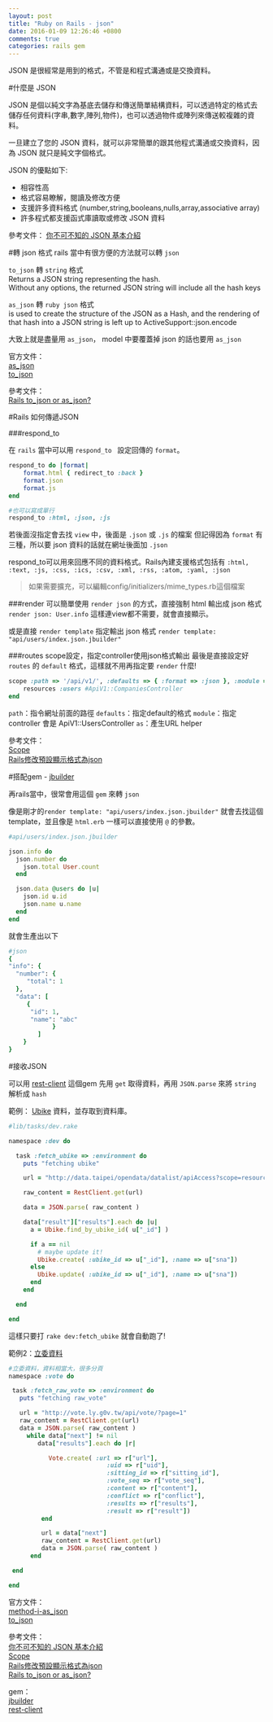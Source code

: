 ```yaml
---
layout: post
title: "Ruby on Rails - json"
date: 2016-01-09 12:26:46 +0800
comments: true
categories: rails gem
---
```


JSON 是很經常是用到的格式，不管是和程式溝通或是交換資料。

<!--more-->

#什麼是 JSON

JSON 是個以純文字為基底去儲存和傳送簡單結構資料，可以透過特定的格式去儲存任何資料(字串,數字,陣列,物件)，也可以透過物件或陣列來傳送較複雜的資料。

一旦建立了您的 JSON 資料，就可以非常簡單的跟其他程式溝通或交換資料，因為 JSON 就只是純文字個格式。

JSON 的優點如下:

* 相容性高
* 格式容易瞭解，閱讀及修改方便
* 支援許多資料格式 (number,string,booleans,nulls,array,associative array)
* 許多程式都支援函式庫讀取或修改 JSON 資料

參考文件：
[你不可不知的 JSON 基本介紹](https://blog.wu-boy.com/2011/04/%E4%BD%A0%E4%B8%8D%E5%8F%AF%E4%B8%8D%E7%9F%A5%E7%9A%84-json-%E5%9F%BA%E6%9C%AC%E4%BB%8B%E7%B4%B9/)

#轉 json 格式
rails 當中有很方便的方法就可以轉 `json`  

`to_json` 轉 `string` 格式  
Returns a JSON string representing the hash.   
Without any options, the returned JSON string will include all the hash keys

`as_json` 轉 `ruby json` 格式   
is used to create the structure of the JSON as a Hash, and the rendering of that hash into a JSON string is left up to ActiveSupport::json.encode

大致上就是盡量用 `as_json`， model 中要覆蓋掉 json 的話也要用 `as_json`

官方文件：  
[as_json](http://api.rubyonrails.org/classes/ActiveModel/Serializers/JSON.html#method-i-as_json)  
[to_json](http://apidock.com/rails/Hash/to_json)

參考文件：  
[Rails to_json or as_json?](http://jonathanjulian.com/2010/04/rails-to_json-or-as_json/)  

#Rails 如何傳遞JSON

###respond_to

在 `rails` 當中可以用 `respond_to ` 設定回傳的 `format`。

```ruby
respond_to do |format|
	format.html { redirect_to :back }
	format.json
	format.js
end

#也可以寫成單行
respond_to :html, :json, :js
```
若後面沒指定會去找 `view` 中，後面是 `.json` 或 `.js` 的檔案
但記得因為 `format` 有三種，所以要 json 資料的話就在網址後面加 `.json`

respond_to可以用來回應不同的資料格式。Rails內建支援格式包括有
`:html, :text, :js, :css, :ics, :csv, :xml, :rss, :atom, :yaml, :json`

>如果需要擴充，可以編輯config/initializers/mime_types.rb這個檔案

###render
可以簡單使用 `render json` 的方式，直接強制 html 輸出成 json 格式
`render json: User.info`
這樣連view都不需要，就會直接顯示。

或是直接 `render template` 指定輸出 json 格式
`render template: "api/users/index.json.jbuilder"`

###routes scope設定，指定controller使用json格式輸出
最後是直接設定好 `routes` 的 `default` 格式，這樣就不用再指定要 `render` 什麼!

```ruby
scope :path => '/api/v1/', :defaults => { :format => :json }, :module => "api_v1", :as => 'v1' do
    resources :users #ApiV1::CompaniesController
end
```
`path`：指令網址前面的路徑
`defaults`：指定default的格式
`module`：指定 controller 會是 ApiV1::UsersController
`as`：產生URL helper


參考文件：  
[Scope](https://ihower.tw/rails4/routing.html)  
[Rails修改預設顯示格式為json](http://motion-express.com/blog/20141124-rails-default-render-json)

#搭配gem - [jbuilder](https://github.com/rails/jbuilder)

再rails當中，很常會用這個 `gem` 來轉 `json`

像是剛才的`render template: "api/users/index.json.jbuilder"`
就會去找這個 template，並且像是 `html.erb` 一樣可以直接使用 `@` 的參數。

```ruby
#api/users/index.json.jbuilder

json.info do
  json.number do
    json.total User.count
  end

  json.data @users do |u|
    json.id u.id
    json.name u.name
  end
end
```
就會生產出以下

```ruby
#json
{
"info": {
  "number": {
     "total": 1
  },
  "data": [
     {
      "id": 1,
      "name": "abc"
			}
		]
	}
}
```

#接收JSON

可以用 [rest-client](https://github.com/rest-client/rest-client) 這個gem
先用 `get` 取得資料，再用 `JSON.parse` 來將 `string` 解析成 `hash`

範例： [Ubike](http://data.taipei/opendata/datalist/apiAccess?scope=resourceAquire&rid=ddb80380-f1b3-4f8e-8016-7ed9cba571d5) 資料，並存取到資料庫。

```ruby
#lib/tasks/dev.rake

namespace :dev do

  task :fetch_ubike => :environment do
    puts "fetching ubike"

    url = "http://data.taipei/opendata/datalist/apiAccess?scope=resourceAquire&rid=ddb80380-f1b3-4f8e-8016-7ed9cba571d5"

    raw_content = RestClient.get(url)

    data = JSON.parse( raw_content )

    data["result"]["results"].each do |u|
      a = Ubike.find_by_ubike_id( u["_id"] )

      if a == nil
        # maybe update it!
        Ubike.create( :ubike_id => u["_id"], :name => u["sna"])
      else
        Ubike.update( :ubike_id => u["_id"], :name => u["sna"])
      end
    end

  end

end
```
這樣只要打 `rake dev:fetch_ubike` 就會自動跑了!

範例2：[立委資料](http://vote.ly.g0v.tw/api/vote/?page=1)

```ruby
#立委資料，資料相當大，很多分頁
namespace :vote do

 task :fetch_raw_vote => :environment do
   puts "fetching raw_vote"

   url = "http://vote.ly.g0v.tw/api/vote/?page=1"
   raw_content = RestClient.get(url)
   data = JSON.parse( raw_content )
     while data["next"] != nil
        data["results"].each do |r|

           Vote.create( :url => r["url"],
                           :uid => r["uid"],
                           :sitting_id => r["sitting_id"],
                           :vote_seq => r["vote_seq"],
                           :content => r["content"],
                           :conflict => r["conflict"],
                           :results => r["results"],
                           :result => r["result"])
         end

         url = data["next"]
         raw_content = RestClient.get(url)
         data = JSON.parse( raw_content )
      end

 end

end
```

官方文件：  
[method-i-as_json](http://api.rubyonrails.org/classes/ActiveModel/Serializers/JSON.html#method-i-as_json)  
[to_json](http://apidock.com/rails/Hash/to_json)

參考文件：  
[你不可不知的 JSON 基本介紹](https://blog.wu-boy.com/2011/04/%E4%BD%A0%E4%B8%8D%E5%8F%AF%E4%B8%8D%E7%9F%A5%E7%9A%84-json-%E5%9F%BA%E6%9C%AC%E4%BB%8B%E7%B4%B9/)  
[Scope](https://ihower.tw/rails4/routing.html)  
[Rails修改預設顯示格式為json](http://motion-express.com/blog/20141124-rails-default-render-json)  
[Rails to_json or as_json?](http://jonathanjulian.com/2010/04/rails-to_json-or-as_json/)  

gem：  
[jbuilder](https://github.com/rails/jbuilder)  
[rest-client](https://github.com/rest-client/rest-client)

